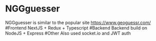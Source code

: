 # NGGguesser

NGGguesser is similar to the popular site https://www.geoguessr.com/
#Frontend
NextJS + Redux + Typescript
#Backend
Backend build on NodeJS + Express
#Other
Also used socket.io and JWT auth
